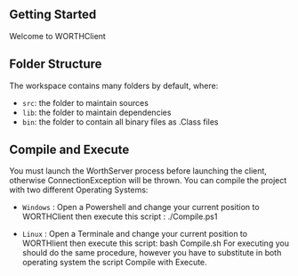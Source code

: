 ## Getting Started

Welcome to WORTHClient
## Folder Structure

The workspace contains many folders by default, where:

- `src`: the folder to maintain sources
- `lib`: the folder to maintain dependencies
- `bin`: the folder to contain all binary files as .Class files

## Compile and Execute

You must launch the WorthServer process before launching the client, otherwise
ConnectionException will be thrown.
You can compile the project with two different Operating Systems:

- `Windows` : Open a Powershell and change your current position to WORTHClient then
		      execute this script : ./Compile.ps1

- `Linux` : Open a Terminale and change your current position to WORTHlient then 
 		      execute this script: bash Compile.sh
For executing you should do the same procedure, however you have to substitute in both operating system the script Compile with Execute.
	 